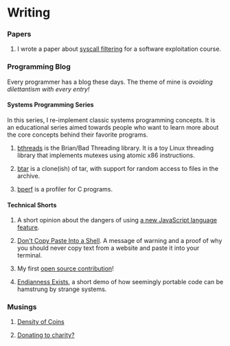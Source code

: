 
# Writing

### Papers

<!-- 1. I wrote a [paper on the politics of cryptography](/resources/crypto_paper.pdf) for a course my Junior year. It explores
government regulation and legal precedent around the use of strong encryption for communications, as well as an overview of
some of the technical aspects involved. -->

1. I wrote a paper about [syscall filtering](/resources/syscall_paper.pdf) for a software exploitation course.


### Programming Blog

Every programmer has a blog these days. The theme of mine is *avoiding dilettantism with every entry!*

#### Systems Programming Series

In this series, I re-implement classic systems programming concepts. It is an educational series aimed towards people who want to learn more about the core concepts behind their favorite programs.

1. [bthreads](bthreads.html) is the Brian/Bad Threading library. It is a toy
 Linux threading library that implements mutexes using atomic x86 instructions.

2. [btar](btar.html) is a clone(ish) of tar, with support for random access to files in the archive.

3. [bperf](bperf.html) is a profiler for C programs.


#### Technical Shorts

1. A short opinion about the dangers of using [a new JavaScript language feature](object-literals.html).

2. [Don't Copy Paste Into a Shell](copy-paste-shell.html). A message of warning and a proof of why you should never copy text from a website and paste it into your terminal.

3. My first [open source contribution](pip-open-source.html)!

4. [Endianness Exists](endianness-exists.html), a short demo of how seemingly portable code can be hamstrung by strange systems.

### Musings

1. [Density of Coins](currency-density.html)

2. [Donating to charity?](young-charity.html)

<!-- 3. [Strength, Weakness, and Invisalign](strength-weakness-invisalign.html) -->

<!-- 3. [Do I Know How Long a Minute Is?](minute-duration-test.html) -->


